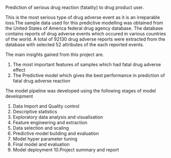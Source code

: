 Prediction of serious drug reaction (fatality) to drug product user.

This is the most serious type of drug adverse event as it is an
irreparable loss.The sample data used for this predictive modelling was obtained from the United States of America
federal drug agency database. The database contains reports of drug adverse events which occured in various countries of
the world. A total of 92130 drug adverse reports were extracted from the database with selected 52 attributes of the
each reported events.

The main insights gained from this project are. 
1. The most important features of samples which had fatal drug adverse effect
2. The Predictive model which gives the best performance in prediction of fatal drug adverse reaction 

The model pipeline was developed using the following stages of model development
1. Data Import and Quality control
2. Descriptive statistics
3. Exploratory data analysis and visualisation
4. Feature engineering and extraction
5. Data selection and scaling
6. Predictive model building and evaluation
7. Model hyper parameter tuning
8. Final model and evaluation
9. Model deployment
10.Project summary and report
